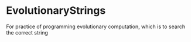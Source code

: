 # EvolutionaryStrings
For practice of programming evolutionary computation, which is to search the correct string
